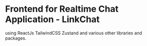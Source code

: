 # Frontend for Realtime Chat Application - LinkChat
using ReactJs TailwindCSS Zustand and various other libraries and packages.